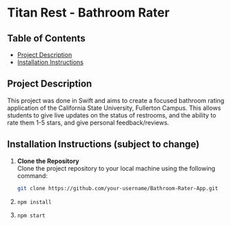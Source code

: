 # Titan Rest - Bathroom Rater

## Table of Contents
- [Project Description](#project-description)
- [Installation Instructions](#installation-instructions)

## Project Description

This project was done in Swift and aims to create a focused bathroom rating application of the California State University, Fullerton Campus. This allows students to give live updates on the status of restrooms, and the ability to rate them 1-5 stars, and give personal feedback/reviews. 

## Installation Instructions (subject to change)

1. **Clone the Repository**  
   Clone the project repository to your local machine using the following command:
   ```bash
   git clone https://github.com/your-username/Bathroom-Rater-App.git
   ```
2.
   ```bash
   npm install
   ```
3.
   ```bash
   npm start
   ```
